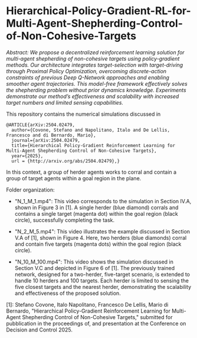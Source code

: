 # Hierarchical-Policy-Gradient-RL-for-Multi-Agent-Shepherding-Control-of-Non-Cohesive-Targets

*Abstract: We propose a decentralized reinforcement learning solution for multi-agent shepherding of non-cohesive targets using policy-gradient methods. Our architecture integrates target-selection with target-driving through Proximal Policy Optimization, overcoming discrete-action constraints of previous Deep Q-Network approaches and enabling smoother agent trajectories. This model-free framework effectively solves the shepherding problem without prior dynamics knowledge. Experiments demonstrate our method’s effectiveness and scalability with increased target numbers and limited sensing capabilities.*

This repository contains the numerical simulations discussed in 
```
@ARTICLE{arXiv:2504.02479,
  author={Covone, Stefano and Napolitano, Italo and De Lellis, Francesco and di Bernardo, Mario},
  journal={arXiv:2504.02479, 
  title={Hierarchical Policy-Gradient Reinforcement Learning for Multi-Agent Shepherding Control of Non-Cohesive Targets}, 
  year={2025},
  url = {http://arxiv.org/abs/2504.02479},}
```
In this context, a group of herder agents works to corral and contain a group of target agents within a goal region in the plane.

Folder organization:

- "N_1_M_1.mp4": This video corresponds to the simulation in Section IV.A, shown in Figure 3 in [1]. A single herder (blue diamond) corrals and contains a single target (magenta dot) within the goal region (black circle), successfully completing the task.
  
- "N_2_M_5.mp4": This video illustrates the example discussed in Section V.A of [1], shown in Figure 4. Here, two herders (blue diamonds) corral and contain five targets (magenta dots) within the goal region (black circle).

- "N_10_M_100.mp4": This video shows the simulation discussed in Section V.C and depicted in Figure 6 of [1]. The previously trained network, designed for a two-herder, five-target scenario, is extended to handle 10 herders and 100 targets. Each herder is limited to sensing the five closest targets and the nearest herder, demonstrating the scalability and effectiveness of the proposed solution.

[1]: Stefano Covone, Italo Napolitano, Francesco De Lellis, Mario di Bernardo, "Hierarchical Policy-Gradient Reinforcement Learning for Multi-Agent Shepherding Control of Non-Cohesive Targets," submitted for pubblication in the proceedings of, and presentation at the Conference on Decision and Control 2025.
